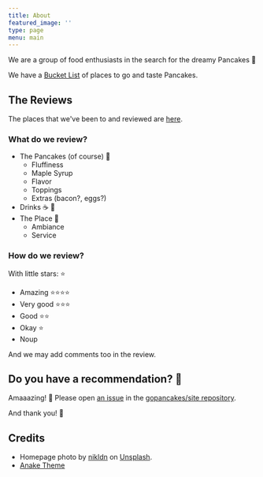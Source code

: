 ```yaml
---
title: About
featured_image: ''
type: page
menu: main
---
```


We are a group of food enthusiasts in the search for the dreamy Pancakes 🥞

We have a [Bucket List](https://github.com/orgs/gopancakes/projects/1/views/1) of places to go and taste Pancakes.

## The Reviews

The places that we've been to and reviewed are [here](https://gopancakes.de/reviews/).

### What do we review?

* The Pancakes (of course) 🥞
    * Fluffiness
    * Maple Syrup
    * Flavor
    * Toppings
    * Extras (bacon?, eggs?)
* Drinks ☕️ 🥤
* The Place 🌻
    * Ambiance
    * Service

### How do we review? 

With little stars: ⭐

* Amazing ⭐⭐⭐⭐
* Very good ⭐⭐⭐
* Good ⭐⭐
* Okay ⭐
* Noup

And we may add comments too in the review.

## Do you have a recommendation? 🎉

Amaaazing! 🥹
Please open [an issue](https://github.com/gopancakes/site/issues) in the [gopancakes/site repository](https://github.com/gopancakes/site/).

And thank you! 🥞

## Credits

* Homepage photo by [nikldn](https://unsplash.com/@nikldn) on [Unsplash](https://unsplash.com/s/photos/pancakes).
* [Anake Theme](https://github.com/theNewDynamic/gohugo-theme-ananke/)
